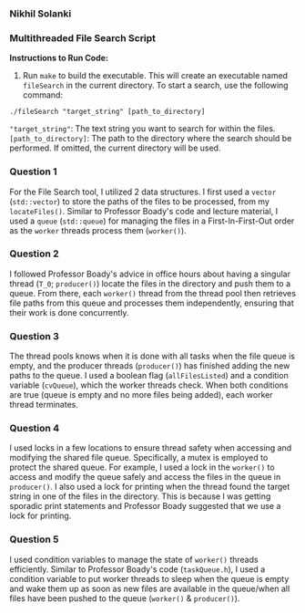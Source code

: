 ### Nikhil Solanki
### Multithreaded File Search Script
**Instructions to Run Code:**

1. Run `make` to build the executable. This will create an executable named `fileSearch` in the current directory.
To start a search, use the following command:

`./fileSearch "target_string" [path_to_directory]`

`"target_string"`: The text string you want to search for within the files.
`[path_to_directory]`: The path to the directory where the search should be performed. If omitted, the current directory will be used.

### Question 1
For the File Search tool, I utilized 2 data structures. I first used a `vector` (`std::vector`) to store the paths of the files to be processed, from my `locateFiles()`. Similar to Professor Boady's code and lecture material, I used a `queue` (`std::queue`) for managing the files in a First-In-First-Out order as the `worker` threads process them (`worker()`).

### Question 2
I followed Professor Boady's advice in office hours about having a singular thread (`T_0`; `producer()`) locate the files in the directory and push them to a queue. From there, each `worker()` thread from the thread pool then retrieves file paths from this queue and processes them independently, ensuring that their work is done concurrently.

### Question 3
The thread pools knows when it is done with all tasks when the file queue is empty, and the producer threads (`producer()`) has finished adding the new paths to the queue. I used a boolean flag (`allFilesListed`) and a condition variable (`cvQueue`), which the worker threads check. When both conditions are true (queue is empty and no more files being added), each worker thread terminates.

### Question 4
I used locks in a few locations to ensure thread safety when accessing and modifying the shared file queue. Specifically, a mutex is employed to protect the shared queue. For example, I used a lock in the `worker()` to access and modify the queue safely and access the files in the queue in `producer()`. I also used a lock for printing when the thread found the target string in one of the files in the directory. This is because I was getting sporadic print statements and Professor Boady suggested that we use a lock for printing.

### Question 5

I used condition variables to manage the state of `worker()` threads efficiently. Similar to Professor Boady's code (`taskQueue.h`), I used a condition variable to 
put worker threads to sleep when the queue is empty and wake them up as soon as new files are available in the queue/when all files have been pushed to the queue (`worker()` & `producer()`).

